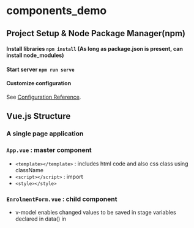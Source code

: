 # components_demo

## Project Setup & Node Package Manager(npm)

#### Install libraries `npm install` (As long as package.json is present, can install node_modules)

#### Start server `npm run serve`

#### Customize configuration

See [Configuration Reference](https://cli.vuejs.org/config/).

## Vue.js Structure

### A single page application

### `App.vue` : master component

- `<template></template>` : includes html code and also css class using className
- `<script></script>` : import
- `<style></style>`

### `EnrolmentForm.vue` : child component
- v-model enables changed values to be saved in stage variables declared in data() in <script>

```vue
<template>
  <div>
    <form className="enrolForm">
      <h1>Student Details</h1>
      <label>First name:</label>
      <input type="text" name="fname" v-model="fname" />
      <br />
      <label>Last name:</label>
      <input type="text" name="lname" v-model="lname" />
      <br />
      <br />
      <input type="submit" value="Submit" @click="handleSubmit" />
      <br />
      <label id="studentMsg" className="message">{{ welcomeMessage }}</label>
    </form>
  </div>
</template>

<script>
import "../App.css";
export default {
  name: "EnrollmentForm",
  data() {
    return {
      //stage variables
      //whenever user changes the input, they are saved in below stage variables
      //v-model enables it.
      welcomeMessage: "",
      fname: "",
      lname: "",
    };
  },
  methods: {
    //disallow default event in the webpage
    //when user clicks submit button, we don't want to submit the form
    handleSubmit(event) {
      event.preventDefault();
      this.welcomeMessage = `Welcome ${this.fname} ${this.lname}`; //backtick, NOT single quote
    },
  },
};
</script>

<style scoped></style>
```

### `EnrolList.vue` : child component

## Establish communications between components

- Parent (App.vue) - Child (EnrolmentForm.vue) : via props

  - Updated seats

- Siblings (EnrolmentForm.vue - EnrolList.vue) : cannot communicate directly, make a parent component
  - Displays student detail
  - **Conditional Rendering** displays the data based on some conditions
  ```vue
  <ul v-if="items.length">
    <li v-for="item in items" :key="item.id">
      Student Details : {{ item.fname }} {{ item.lname }} {{ item.program }}
    </li>
  </ul>
  ```
